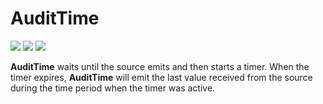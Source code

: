 # AuditTime

[![](../../../assets/godev.svg?raw=true)](https://pkg.go.dev/github.com/reactivego/rx/test/AuditTime?tab=doc)
[![](../../../assets/godoc.svg?raw=true)](https://godoc.org/github.com/reactivego/rx/test/AuditTime)
[![](../../../assets/rx.svg?raw=true)](https://rxjs.dev/api/operators/auditTime)

**AuditTime** waits until the source emits and then starts a timer. When the timer
expires, **AuditTime** will emit the last value received from the source during the
time period when the timer was active.
